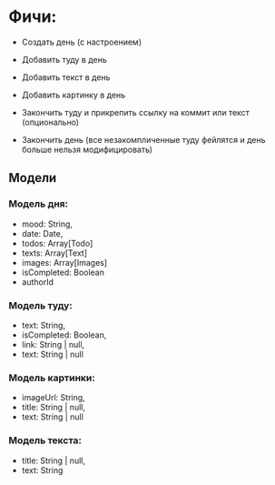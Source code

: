 # Фичи:

- Создать день (с настроением)
- Добавить туду в день
- Добавить текст в день
- Добавить картинку в день

- Закончить туду и прикрепить ссылку на коммит или текст (опционально)
- Закончить день (все незакомпличенные туду фейлятся и день больше нельзя модифицировать)

## Модели

### Модель дня:

- mood: String,
- date: Date,
- todos: Array[Todo]
- texts: Array[Text]
- images: Array[Images]
- isCompleted: Boolean
- authorId

### Модель туду:

- text: String,
- isCompleted: Boolean,
- link: String | null,
- text: String | null

### Модель картинки:

- imageUrl: String,
- title: String | null,
- text: String | null

### Модель текста:

- title: String | null,
- text: String

